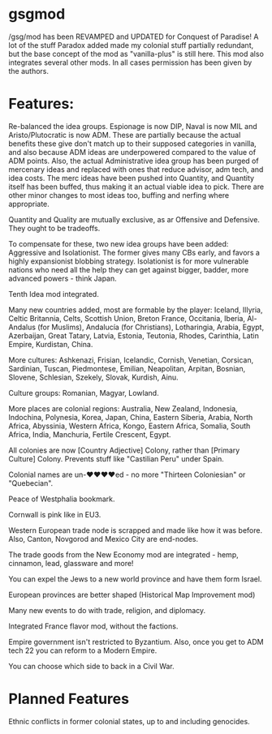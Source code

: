 gsgmod
======

/gsg/mod has been REVAMPED and UPDATED for Conquest of Paradise! A lot of the stuff Paradox added made my colonial stuff partially redundant, but the base concept of the mod as "vanilla-plus" is still here. This mod also integrates several other mods. In all cases permission has been given by the authors. 

Features:
======

Re-balanced the idea groups. Espionage is now DIP, Naval is now MIL and Aristo/Plutocratic is now ADM. These are partially because the actual benefits these give don't match up to their supposed categories in vanilla, and also because ADM ideas are underpowered compared to the value of ADM points. Also, the actual Administrative idea group has been purged of mercenary ideas and replaced with ones that reduce advisor, adm tech, and idea costs. The merc ideas have been pushed into Quantity, and Quantity itself has been buffed, thus making it an actual viable idea to pick. There are other minor changes to most ideas too, buffing and nerfing where appropriate. 

Quantity and Quality are mutually exclusive, as ar Offensive and Defensive. They ought to be tradeoffs. 

To compensate for these, two new idea groups have been added: Aggressive and Isolationist. The former gives many CBs early, and favors a highly expansionist blobbing strategy. Isolationist is for more vulnerable nations who need all the help they can get against bigger, badder, more advanced powers - think Japan. 

Tenth Idea mod integrated. 

Many new countries added, most are formable by the player: Iceland, Illyria, Celtic Britannia, Celts, Scottish Union, Breton France, Occitania, Iberia, Al-Andalus (for Muslims), Andalucía (for Christians), Lotharingia, Arabia, Egypt, Azerbaijan, Great Tatary, Latvia, Estonia, Teutonia, Rhodes, Carinthia, Latin Empire, Kurdistan, China. 

More cultures: Ashkenazi, Frisian, Icelandic, Cornish, Venetian, Corsican, Sardinian, Tuscan, Piedmontese, Emilian, Neapolitan, Arpitan, Bosnian, Slovene, Schlesian, Szekely, Slovak, Kurdish, Ainu. 

Culture groups: Romanian, Magyar, Lowland. 

More places are colonial regions: Australia, New Zealand, Indonesia, Indochina, Polynesia, Korea, Japan, China, Eastern Siberia, Arabia, North Africa, Abyssinia, Western Africa, Kongo, Eastern Africa, Somalia, South Africa, India, Manchuria, Fertile Crescent, Egypt. 

All colonies are now [Country Adjective] Colony, rather than [Primary Culture] Colony. Prevents stuff like "Castilian Peru" under Spain. 

Colonial names are un-♥♥♥♥ed - no more "Thirteen Coloniesian" or "Quebecian". 

Peace of Westphalia bookmark. 

Cornwall is pink like in EU3. 

Western European trade node is scrapped and made like how it was before. Also, Canton, Novgorod and Mexico City are end-nodes. 

The trade goods from the New Economy mod are integrated - hemp, cinnamon, lead, glassware and more! 

You can expel the Jews to a new world province and have them form Israel. 

European provinces are better shaped (Historical Map Improvement mod) 

Many new events to do with trade, religion, and diplomacy. 

Integrated France flavor mod, without the factions. 

Empire government isn't restricted to Byzantium. Also, once you get to ADM tech 22 you can reform to a Modern Empire. 

You can choose which side to back in a Civil War. 

Planned Features
======

Ethnic conflicts in former colonial states, up to and including genocides.
